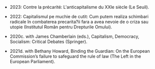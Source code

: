 

- 2023: Contre la précarité: L'anticapitalisme du XXIe siècle (Le Seuil).

- 2022: Capitalismul pe muchie de cutit: Cum putem realiza schimbari radicale în combaterea precarita?ii fara a avea nevoie de o criza sau utopie (Institutul Român pentru Drepturile Omului).

- 2020c. with James Chamberlain (eds.), Capitalism, Democracy, Socialism: Critical Debates (Springer).

- 2021d. with Bethany Howard, Binding the Guardian: On the European Commission’s failure to safeguard the rule of law (The Left in the European Parliament).

